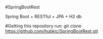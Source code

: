 #SpringBootRest

Spring Boot + RESTful + JPA + H2 db

#Getting this repository run:
git clone https://github.com/hubkic/SpringBootRest.git
